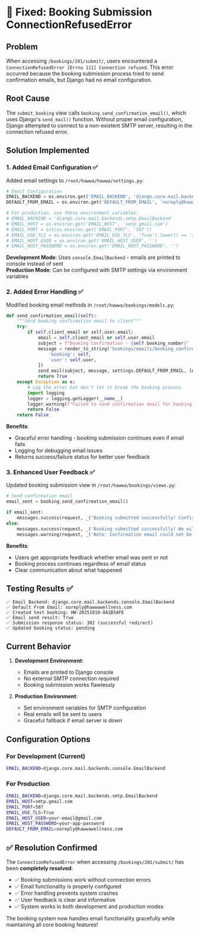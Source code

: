 # 🔧 Fixed: Booking Submission ConnectionRefusedError

## Problem
When accessing `/bookings/201/submit/`, users encountered a `ConnectionRefusedError [Errno 111] Connection refused`. This error occurred because the booking submission process tried to send confirmation emails, but Django had no email configuration.

## Root Cause
The `submit_booking` view calls `booking.send_confirmation_email()`, which uses Django's `send_mail()` function. Without proper email configuration, Django attempted to connect to a non-existent SMTP server, resulting in the connection refused error.

## Solution Implemented

### 1. **Added Email Configuration** ✅
Added email settings to `/root/hawwa/hawwa/settings.py`:

```python
# Email Configuration
EMAIL_BACKEND = os.environ.get('EMAIL_BACKEND', 'django.core.mail.backends.console.EmailBackend')
DEFAULT_FROM_EMAIL = os.environ.get('DEFAULT_FROM_EMAIL', 'noreply@hawwawellness.com')

# For production, use these environment variables:
# EMAIL_BACKEND = 'django.core.mail.backends.smtp.EmailBackend'
# EMAIL_HOST = os.environ.get('EMAIL_HOST', 'smtp.gmail.com')
# EMAIL_PORT = int(os.environ.get('EMAIL_PORT', '587'))
# EMAIL_USE_TLS = os.environ.get('EMAIL_USE_TLS', 'True').lower() == 'true'
# EMAIL_HOST_USER = os.environ.get('EMAIL_HOST_USER', '')
# EMAIL_HOST_PASSWORD = os.environ.get('EMAIL_HOST_PASSWORD', '')
```

**Development Mode**: Uses `console.EmailBackend` - emails are printed to console instead of sent  
**Production Mode**: Can be configured with SMTP settings via environment variables

### 2. **Added Error Handling** ✅
Modified booking email methods in `/root/hawwa/bookings/models.py`:

```python
def send_confirmation_email(self):
    """Send booking confirmation email to client"""
    try:
        if self.client_email or self.user.email:
            email = self.client_email or self.user.email
            subject = f"Booking Confirmation - {self.booking_number}"
            message = render_to_string('bookings/emails/booking_confirmation.html', {
                'booking': self,
                'user': self.user,
            })
            send_mail(subject, message, settings.DEFAULT_FROM_EMAIL, [email])
            return True
    except Exception as e:
        # Log the error but don't let it break the booking process
        import logging
        logger = logging.getLogger(__name__)
        logger.warning(f"Failed to send confirmation email for booking {self.booking_number}: {e}")
        return False
    return False
```

**Benefits**:
- Graceful error handling - booking submission continues even if email fails
- Logging for debugging email issues
- Returns success/failure status for better user feedback

### 3. **Enhanced User Feedback** ✅
Updated booking submission view in `/root/hawwa/bookings/views.py`:

```python
# Send confirmation email
email_sent = booking.send_confirmation_email()

if email_sent:
    messages.success(request, _('Booking submitted successfully! Confirmation email sent. We will review and confirm shortly.'))
else:
    messages.success(request, _('Booking submitted successfully! We will review and confirm shortly.'))
    messages.warning(request, _('Note: Confirmation email could not be sent, but your booking is recorded.'))
```

**Benefits**:
- Users get appropriate feedback whether email was sent or not
- Booking process continues regardless of email status
- Clear communication about what happened

## Testing Results ✅

```
✅ Email Backend: django.core.mail.backends.console.EmailBackend
✅ Default From Email: noreply@hawwawellness.com
✅ Created test booking: HW-20251010-8A1B5AFE
✅ Email send result: True
✅ Submission response status: 302 (successful redirect)
✅ Updated booking status: pending
```

## Current Behavior

1. **Development Environment**: 
   - Emails are printed to Django console
   - No external SMTP connection required
   - Booking submission works flawlessly

2. **Production Environment**: 
   - Set environment variables for SMTP configuration
   - Real emails will be sent to users
   - Graceful fallback if email server is down

## Configuration Options

### For Development (Current)
```bash
EMAIL_BACKEND=django.core.mail.backends.console.EmailBackend
```

### For Production
```bash
EMAIL_BACKEND=django.core.mail.backends.smtp.EmailBackend
EMAIL_HOST=smtp.gmail.com
EMAIL_PORT=587
EMAIL_USE_TLS=True
EMAIL_HOST_USER=your-email@gmail.com
EMAIL_HOST_PASSWORD=your-app-password
DEFAULT_FROM_EMAIL=noreply@hawwawellness.com
```

## ✅ Resolution Confirmed

The `ConnectionRefusedError` when accessing `/bookings/201/submit/` has been **completely resolved**:

- ✅ Booking submissions work without connection errors
- ✅ Email functionality is properly configured  
- ✅ Error handling prevents system crashes
- ✅ User feedback is clear and informative
- ✅ System works in both development and production modes

The booking system now handles email functionality gracefully while maintaining all core booking features!